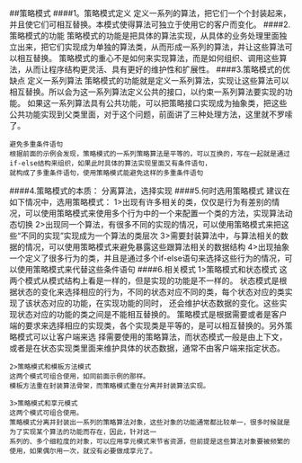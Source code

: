 ##策略模式
####1。策略模式定义
    定义一系列的算法，把它们一个个封装起来，并且使它们可相互替换。本模式使得算法可独立于使用它的客户而变化。
####2.策略模式的功能
    策略模式的功能是把具体的算法实现，从具体的业务处理里面独立出来，把它们实现成为单独的算法类，从而形成一系列的算法，并让这些算法可以相互替换。
    策略模式的重心不是如何来实现算法，而是如何组织、调用这些算法，从而让程序结构更灵活、具有更好的维护性和扩展性。
####3.策略模式的优缺点
    定义一系列算法
    策略模式的功能就是定义一系列算法，实现让这些算法可以相互替换。所以会为这一系列算法定义公共的接口，以约束一系列算法要实现的功能。
    如果这一系列算法具有公共功能，可以把策略接口实现成为抽象类，把这些公共功能实现到父类里面，对于这个问题，前面讲了三种处理方法，这里就不罗嗦了。
    
    避免多重条件语句
    根据前面的示例会发现，策略模式的一系列策略算法是平等的，可以互换的，写在一起就是通过if-else结构来组织，如果此时具体的算法实现里面又有条件语句，
    就构成了多重条件语句，使用策略模式能避免这样的多重条件语句
####4.策略模式的本质：
    分离算法，选择实现
####5.何时选用策略模式
    建议在如下情况中，选用策略模式：
    1>出现有许多相关的类，仅仅是行为有差别的情况，可以使用策略模式来使用多个行为中的一个来配置一个类的方法，实现算法动态切换
    2>出现同一个算法，有很多不同的实现的情况，可以使用策略模式来把这些“不同的实现”实现成为一个算法的类层次
    3>需要封装算法中，与算法相关的数据的情况，可以使用策略模式来避免暴露这些跟算法相关的数据结构
    4>出现抽象一个定义了很多行为的类，并且是通过多个if-else语句来选择这些行为的情况，可以使用策略模式来代替这些条件语句
####6.相关模式
    1>策略模式和状态模式
    这两个模式从模式结构上看是一样的，但是实现的功能是不一样的。
        状态模式是根据状态的变化来选择相应的行为，不同的状态对应不同的类，每个状态对应的类实现了该状态对应的功能，在实现功能的同时，
    还会维护状态数据的变化。这些实现状态对应的功能的类之间是不能相互替换的。
        策略模式是根据需要或者是客户端的要求来选择相应的实现类，各个实现类是平等的，是可以相互替换的。另外策略模式可以让客户端来选
        择需要使用的策略算法，而状态模式一般是由上下文，或者是在状态实现类里面来维护具体的状态数据，通常不由客户端来指定状态。
    
    2>策略模式和模板方法模式
    这两个模式可组合使用，如同前面示例的那样。
    模板方法重在封装算法骨架，而策略模式重在分离并封装算法实现。
    
    3>策略模式和享元模式
    这两个模式可组合使用。
    策略模式分离并封装出一系列的策略算法对象，这些对象的功能通常都比较单一，很多时候就是为了实现某个算法的功能而存在，因此，针对这一
    系列的、多个细粒度的对象，可以应用享元模式来节省资源，但前提是这些算法对象要被频繁的使用，如果偶尔用一次，就没有必要做成享元了。